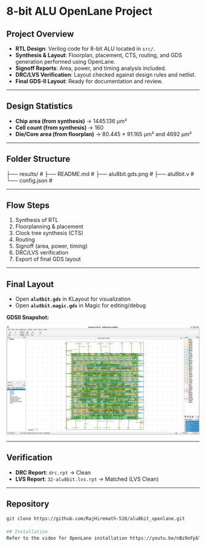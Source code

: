 # 8-bit ALU OpenLane Project

## Project Overview
- **RTL Design**: Verilog code for 8-bit ALU located in `src/`.
- **Synthesis & Layout**: Floorplan, placement, CTS, routing, and GDS generation performed using OpenLane.
- **Signoff Reports**: Area, power, and timing analysis included.
- **DRC/LVS Verification**: Layout checked against design rules and netlist.
- **Final GDS-II Layout**: Ready for documentation and review.

---

## Design Statistics
- **Chip area (from synthesis)** → 1445.136 µm²  
- **Cell count (from synthesis)** → 160  
- **Die/Core area (from floorplan)** → 80.445 × 91.165 µm² and 4692 µm²  

---

## Folder Structure
├── results/ # 
├── README.md # 
├── alu8bit.gds.png #
├── alu8bit.v # 
└── config.json # 

---

## Flow Steps
1. Synthesis of RTL  
2. Floorplanning & placement  
3. Clock tree synthesis (CTS)  
4. Routing  
5. Signoff (area, power, timing)  
6. DRC/LVS verification  
7. Export of final GDS layout  

---

## Final Layout
- Open **`alu8bit.gds`** in KLayout for visualization  
- Open **`alu8bit.magic.gds`** in Magic for editing/debug  

**GDSII Snapshot:**  

![alu8bit GDS Layout](alu8bit.gds.png)

---

## Verification
- **DRC Report**: `drc.rpt` → Clean  
- **LVS Report**: `32-alu8bit.lvs.rpt` →  Matched (LVS Clean)  

---

## Repository
```bash
git clone https://github.com/RajHiremath-510/alu8bit_openlane.git

## Installation 
Refer to the video for OpenLane installation https://youtu.be/nBz9oFpbTv4?si=MG42k84mPf74VmUy
